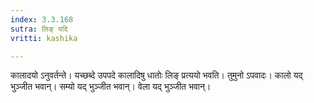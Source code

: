 ```yaml
---
index: 3.3.168
sutra: लिङ् यदि
vritti: kashika

---
```

कालादयो ऽनुवर्तन्ते। यच्छब्दे उपपदे कालादिषु धातोः लिङ् प्रत्ययो भवति। तुमुनो ऽपवादः। कालो यद् भुञ्जीत भवान्। सम्यो यद् भुञ्जीत भवान्। वेला यद् भुञ्जीत भवान्।